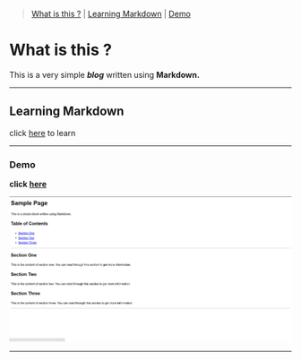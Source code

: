 > [What is this ?](#what-is-this-) | [Learning Markdown](#learning-markdown) | [Demo](#demo)

# What is this ?

 This is a very simple ***blog*** written using **Markdown.**

---

## Learning Markdown

click [here](https://www.markdownguide.org/basic-syntax/) to learn

---

### Demo

**click [here](https://geohypertm.github.io/markdown)**

![geohypertm | markdown](./image.png)

---

